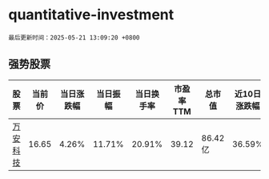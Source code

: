 # quantitative-investment

`最后更新时间：2025-05-21 13:09:20 +0800`

## 强势股票

|股票|当前价|当日涨跌幅|当日振幅|当日换手率|市盈率TTM|总市值|近10日涨跌幅|
|----|----|----|----|----|----|----|----|
|[万安科技](https://xueqiu.com/S/SZ002590)|16.65|4.26%|11.71%|20.91%|39.12|86.42亿|36.59%|
